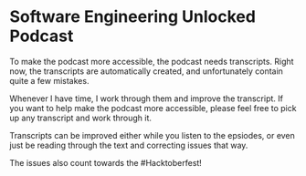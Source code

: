 # Software Engineering Unlocked Podcast

To make the podcast more accessible, the podcast needs transcripts. Right now, the transcripts are automatically created, and unfortunately contain quite a few mistakes.

Whenever I have time, I work through them and improve the transcript. If you want to help make the podcast more accessible, please feel free to pick up any transcript and work through it.

Transcripts can be improved either while you listen to the epsiodes, or even just be reading through the text and correcting issues that way.

The issues also count towards the #Hacktoberfest!
